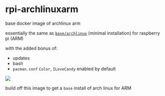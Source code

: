 rpi-archlinuxarm
================

base docker image of archlinux arm


essentially the same as [`base/archlinux`](https://registry.hub.docker.com/u/base/archlinux/) (minimal installation) for raspberry pi (ARM)

with the added bonus of:

- updates
- bash
- `pacman.conf` `Color`, `ILoveCandy` enabled by default

![](http://i.imgur.com/r6vxHFB.png)


build off this image to get a `base` install of arch linux for ARM